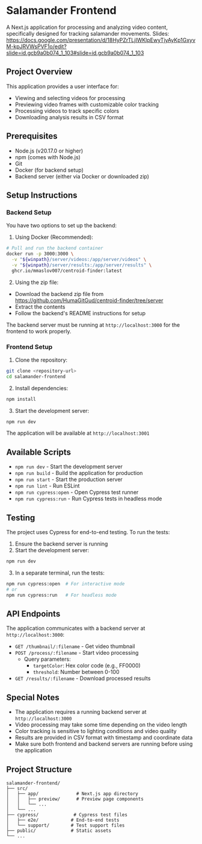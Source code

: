 # Salamander Frontend

A Next.js application for processing and analyzing video content, specifically designed for tracking salamander movements.
Slides: https://docs.google.com/presentation/d/18HyPZrTLjIWKlpEwyTjyAyKp1GxyvM-kpJRVWsPVF1o/edit?slide=id.gcb9a0b074_1_103#slide=id.gcb9a0b074_1_103

## Project Overview

This application provides a user interface for:
- Viewing and selecting videos for processing
- Previewing video frames with customizable color tracking
- Processing videos to track specific colors
- Downloading analysis results in CSV format

## Prerequisites

- Node.js (v20.17.0 or higher)
- npm (comes with Node.js)
- Git
- Docker (for backend setup)
- Backend server (either via Docker or downloaded zip)

## Setup Instructions

### Backend Setup

You have two options to set up the backend:

1. Using Docker (Recommended):
```bash
# Pull and run the backend container
docker run -p 3000:3000 \
  -v "${winpath}/server/videos:/app/server/videos" \
  -v "${winpath}/server/results:/app/server/results" \
  ghcr.io/mmaslov007/centroid-finder:latest
```

2. Using the zip file:
- Download the backend zip file from https://github.com/HumaGitGud/centroid-finder/tree/server
- Extract the contents
- Follow the backend's README instructions for setup

The backend server must be running at `http://localhost:3000` for the frontend to work properly.

### Frontend Setup

1. Clone the repository:
```bash
git clone <repository-url>
cd salamander-frontend
```

2. Install dependencies:
```bash
npm install
```

3. Start the development server:
```bash
npm run dev
```

The application will be available at `http://localhost:3001`

## Available Scripts

- `npm run dev` - Start the development server
- `npm run build` - Build the application for production
- `npm run start` - Start the production server
- `npm run lint` - Run ESLint
- `npm run cypress:open` - Open Cypress test runner
- `npm run cypress:run` - Run Cypress tests in headless mode

## Testing

The project uses Cypress for end-to-end testing. To run the tests:

1. Ensure the backend server is running
2. Start the development server:
```bash
npm run dev
```

3. In a separate terminal, run the tests:
```bash
npm run cypress:open  # For interactive mode
# or
npm run cypress:run   # For headless mode
```

## API Endpoints

The application communicates with a backend server at `http://localhost:3000`:

- `GET /thumbnail/:filename` - Get video thumbnail
- `POST /process/:filename` - Start video processing
  - Query parameters:
    - `targetColor`: Hex color code (e.g., FF0000)
    - `threshold`: Number between 0-100
- `GET /results/:filename` - Download processed results

## Special Notes

- The application requires a running backend server at `http://localhost:3000`
- Video processing may take some time depending on the video length
- Color tracking is sensitive to lighting conditions and video quality
- Results are provided in CSV format with timestamp and coordinate data
- Make sure both frontend and backend servers are running before using the application

## Project Structure

```
salamander-frontend/
├── src/
│   ├── app/              # Next.js app directory
│   │   ├── preview/      # Preview page components
│   │   └── ...
│   └── ...
├── cypress/             # Cypress test files
│   ├── e2e/            # End-to-end tests
│   └── support/        # Test support files
├── public/             # Static assets
└── ...
```

